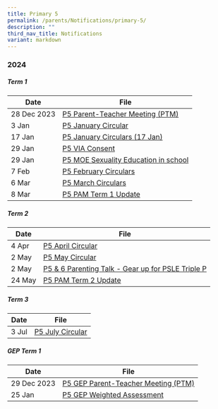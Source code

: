 ```yaml
---
title: Primary 5
permalink: /parents/Notifications/primary-5/
description: ""
third_nav_title: Notifications
variant: markdown
---
```

### **2024**

##### Term 1

| Date| File | 
| -------- | -------- |
|28 Dec 2023|[P5 Parent-Teacher Meeting (PTM)](/files/Notification%202024/P5/RGPS_N24_P5_001.pdf)|
|3 Jan|[P5 January Circular](/files/Notification%202024/P5/RGPS_N24_P5_002_P5_January_Circulars.pdf)|
|17 Jan|[P5 January Circulars (17 Jan)](/files/Notification%202024/P5/RGPS_N24_P5_008_P5_January_Circulars__17_January_.pdf)|
|29 Jan|[P5 VIA Consent](/files/Notification%202024/P5/P5_VIA_Consent_Form__RGPS_N24_P5_006_.pdf)|
|29 Jan|[P5 MOE Sexuality Education in school](/files/Notification%202024/P5/P5_PG_2024__RGPS_N24_P5_005_.pdf)|
|7 Feb|[P5 February Circulars](/files/Notification%202024/P5/RGPS_N24_P5_009_P5_February_Circulars.pdf)|
|6 Mar|[P5 March Circulars](/files/Notification%202024/P5/P5__March_Circulars.pdf)|
|8 Mar|[P5 PAM Term 1 Update](/files/Notification%202024/P5/Term_1_P5_PAM_update_2024.pdf)|

##### Term 2

| Date| File | 
| -------- | -------- |
|4 Apr|[P5 April Circular](/files/Notification%202024/P5/RGPS_N24_P5_019_P5_April_Circulars_Final.pdf)|
|2 May|[P5 May Circular](/files/Notification%202024/P5/RGPS_N24_P6_021_May_Circulars.pdf)|
|2 May|[P5 & 6 Parenting Talk - Gear up for PSLE Triple P](/files/Notification%202024/P6/P5_P6_Parenting_Talk___Gear_Up_for_PSLE_Triple_P_Flyer.pdf)|
|24 May|[P5 PAM Term 2 Update](/files/Notification%202024/P5/Term_2_2024_P5_PAM_Termly_Update.pdf)|

##### Term 3

| Date| File | 
| -------- | -------- |
|3 Jul|[P5 July Circular](/files/Notification%202024/P5/RGPS_N24_P5_026_P5_July_Circulars.pdf)|

##### GEP Term 1

| Date| File | 
| -------- | -------- |
|29 Dec 2023|[P5 GEP Parent-Teacher Meeting (PTM)](/files/Notification%202024/P5%20GEP/RGPS_P5_GEP_N24_002.pdf)|
|25 Jan|[P5 GEP Weighted Assessment](/files/Notification%202024/P5%20GEP/RGPS_N24_P5_GEP_009_2024_Primary_5_GEP_Weighted_Assessment_Schedule.pdf)|
